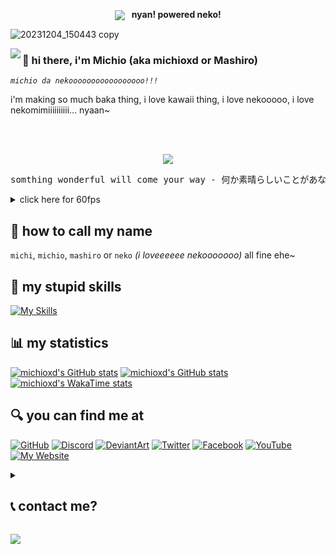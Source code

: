 <p align="center">
  <img align="center" src="https://github.com/michioxd/michioxd/assets/80969068/481a4cf6-c6f2-4856-a0ac-46e69dfbde34" />
  <b>&nbsp;&nbsp;nyan! powered neko!</b>

  ![20231204_150443 copy](https://github.com/michioxd/michioxd/assets/80969068/cc547362-8d62-4fb8-bcc0-54087ace18d6)

</p>
<img align="left" src="https://www.gravatar.com/avatar/35421891b164c29bab7640be09832acd939a3ea15fccbfb68144befef58d6d82?s=150" />

### 👋 hi there, i'm Michio (aka michioxd or Mashiro)

*`michio da nekooooooooooooooooo!!!`*

i'm making so much baka thing, i love kawaii thing, i love nekooooo, i love nekomimiiiiiiiiii... nyaan~

<br />
<br />

<p align="center">
  <img src="https://user-images.githubusercontent.com/80969068/234179258-4482e388-f800-4809-8f93-2441d2aaaac9.gif" />

  <pre align="center">somthing wonderful will come your way - 何か素晴らしいことがあなたの進む道にやってくるでしょう</pre>
</p>
<details>
  <Summary>click here for 60fps</Summary>

  https://user-images.githubusercontent.com/80969068/234179300-2d4bd552-bd67-406b-a330-27c7172af303.mp4 
  
  Software: **Adobe After Effect CC 2019 (for FX)** with **Adobe Media Encoder CC 2019 (for Encoding)**
  
  Sauce: **[pixiv (AI-generated)](https://www.pixiv.net/en/artworks/104280892)**
  
  Font: **[Prata](https://fonts.google.com/specimen/Prata)**
</details>

## 🤙 how to call  my name

`michi`, `michio`, `mashiro` or `neko` *(i loveeeeee nekooooooo)* all fine ehe~

## 🚀 my stupid skills

[![My Skills](https://skillicons.dev/icons?i=js,ts,cs,go,cpp,php,sass,nodejs,react,materialui,mongodb,mysql,dotnet,ps,pr)](https://skillicons.dev)

## 📊 my statistics

[![michioxd's GitHub stats](https://github-readme-stats.vercel.app/api?username=michioxd&theme=transparent&show_icons=true&count_private=true)](https://github.com/anuraghazra/github-readme-stats) [![michioxd's GitHub stats](https://github-readme-stats.vercel.app/api/top-langs/?username=michioxd&theme=transparent&layout=compact&count_private=true)](https://github.com/anuraghazra/github-readme-stats) [![michioxd's WakaTime stats](https://github-readme-stats.vercel.app/api/wakatime?username=michioxd&theme=transparent&layout=compact&show_icons=true)](https://github.com/anuraghazra/github-readme-stats)

## 🔍 you can find me at

[![GitHub](https://user-images.githubusercontent.com/80969068/205474459-a95b9c58-8e7d-43b0-a79c-388ce8a4a652.png)](https://github.com/michioxd)
[![Discord](https://user-images.githubusercontent.com/80969068/234183022-72de9c77-814d-4b2e-9596-d79ad13cb1cd.png)](https://discord.com/users/536175851247501347)
[![DeviantArt](https://user-images.githubusercontent.com/80969068/205474493-512635f7-26d8-4f5d-9f58-597e3698b89c.png)](https://www.deviantart.com/michioxd)
[![Twitter](https://user-images.githubusercontent.com/80969068/205474549-25c6b73a-90ef-43e4-9879-c98015e67d71.png)](https://twitter.com/michioxd)
[![Facebook](https://user-images.githubusercontent.com/80969068/205474577-956db2c3-b7c0-410a-b653-c65653e9a93d.png)](https://fb.com/michioxd)
[![YouTube](https://user-images.githubusercontent.com/80969068/205474800-48c30fbd-036c-4f5b-85a8-f41e7cebbc4c.png)](https://www.youtube.com/@michioxd)
[![My Website](https://user-images.githubusercontent.com/80969068/205474654-817a8eda-fb6b-45c2-b398-f0b08ae7adcc.png)](https://michioxd.github.io)

<Details>
<Summary><h2>📞 contact me?</h2></summary>

- email: [michiokawaii@protonmail.com](mailto:michiokawaii@protonmail.com)
- matrix: [@michioxd:matrix.org](https://matrix.to/#/@michioxd:matrix.org?via=matrix.org) [deprecated]
- telegram: [michioxd](https://t.me/michioxd)
- discord: [michioxd (formerly known as `michioxd☆彡#5144`)](https://discord.com/users/536175851247501347)

p/s: i won't reply any pm from **Facebook Messenger**. thanks!
</Details>

![](https://komarev.com/ghpvc/?username=michioxd)
